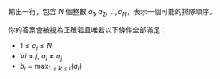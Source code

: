 輸出一行，包含 $N$ 個整數 $a_1,a_2,\dots,a_N$，表示一個可能的排隊順序。

你的答案會被視為正確若且唯若以下條件全部滿足：

- $1 \leq a_i \leq N$
- $\forall i \neq j,\ a_i \neq a_j$
- $b_i=\max_{1 \leq k \leq i} \{a_i\}$
